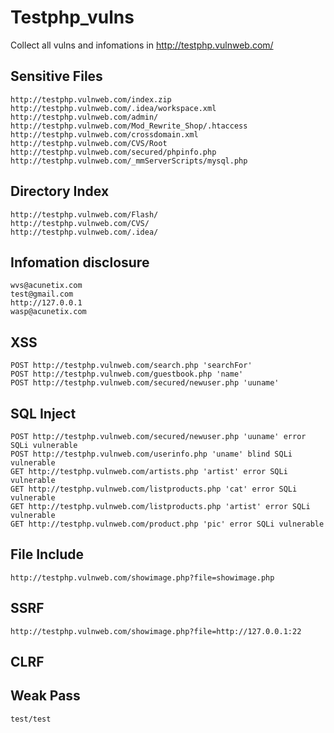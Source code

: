# Testphp_vulns
Collect all vulns and infomations in http://testphp.vulnweb.com/

## Sensitive Files

    http://testphp.vulnweb.com/index.zip
    http://testphp.vulnweb.com/.idea/workspace.xml
    http://testphp.vulnweb.com/admin/
    http://testphp.vulnweb.com/Mod_Rewrite_Shop/.htaccess
    http://testphp.vulnweb.com/crossdomain.xml
    http://testphp.vulnweb.com/CVS/Root
    http://testphp.vulnweb.com/secured/phpinfo.php
    http://testphp.vulnweb.com/_mmServerScripts/mysql.php
    

## Directory Index

    http://testphp.vulnweb.com/Flash/
    http://testphp.vulnweb.com/CVS/
    http://testphp.vulnweb.com/.idea/
  
## Infomation disclosure
  
    wvs@acunetix.com
    test@gmail.com
    http://127.0.0.1
    wasp@acunetix.com
  
## XSS
  
    POST http://testphp.vulnweb.com/search.php 'searchFor'
    POST http://testphp.vulnweb.com/guestbook.php 'name'
    POST http://testphp.vulnweb.com/secured/newuser.php 'uuname'
   
  
## SQL Inject

    POST http://testphp.vulnweb.com/secured/newuser.php 'uuname' error SQLi vulnerable
    POST http://testphp.vulnweb.com/userinfo.php 'uname' blind SQLi vulnerable
    GET http://testphp.vulnweb.com/artists.php 'artist' error SQLi vulnerable
    GET http://testphp.vulnweb.com/listproducts.php 'cat' error SQLi vulnerable
    GET http://testphp.vulnweb.com/listproducts.php 'artist' error SQLi vulnerable
    GET http://testphp.vulnweb.com/product.php 'pic' error SQLi vulnerable
    
  
## File Include

    http://testphp.vulnweb.com/showimage.php?file=showimage.php
    
## SSRF

    http://testphp.vulnweb.com/showimage.php?file=http://127.0.0.1:22

## CLRF

## Weak Pass

    test/test
